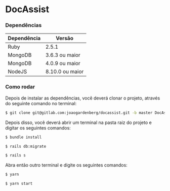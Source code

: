 # DocAssist

### Dependências
| Dependência | Versão |
| - | - |
| Ruby | 2.5.1 |
| MongoDB | 3.6.3 ou maior |
| MongoDB | 4.0.9 ou maior |
| NodeJS | 8.10.0 ou maior |

### Como rodar
Depois de instalar as dependências, você deverá clonar o projeto, através do seguinte comando no terminal:
```sh
$ git clone git@gitlab.com:joaogardenberg/docassist.git -b master DocAssist
```
Depois disso, você deverá abrir um terminal na pasta raiz do projeto e digitar os seguintes comandos:
```sh
$ bundle install
```
```sh
$ rails db:migrate
```
```sh
$ rails s
```
Abra então outro terminal e digite os seguintes comandos:
```sh
$ yarn
```
```sh
$ yarn start
```
